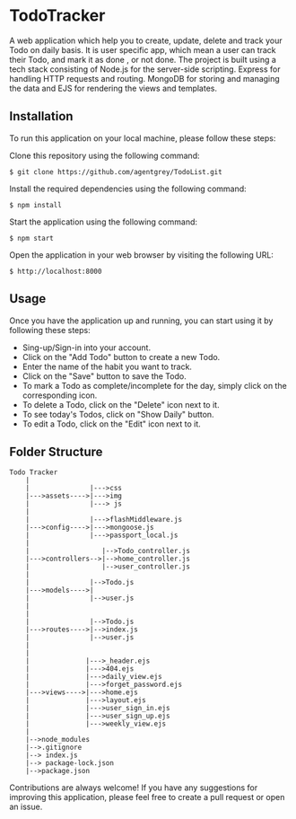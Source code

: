 # TodoTracker

A web application which help you to create, update, delete and track your Todo on daily basis.
It is user specific app, which mean a user can track their Todo, and mark it as done , or not done.
The project is built using a tech stack consisting of Node.js for the server-side scripting.
Express for handling HTTP requests and routing.
MongoDB for storing and managing the data and EJS for rendering the views and templates.

## Installation

To run this application on your local machine, please follow these steps:

Clone this repository using the following command:

```
$ git clone https://github.com/agentgrey/TodoList.git
```

Install the required dependencies using the following command:

```
$ npm install
```

Start the application using the following command:

```
$ npm start
```

Open the application in your web browser by visiting the following URL:

```
$ http://localhost:8000
```

## Usage

Once you have the application up and running, you can start using it by following these steps:

- Sing-up/Sign-in into your account.
- Click on the "Add Todo" button to create a new Todo.
- Enter the name of the habit you want to track.
- Click on the "Save" button to save the Todo.
- To mark a Todo as complete/incomplete for the day, simply click on the corresponding icon.
- To delete a Todo, click on the "Delete" icon next to it.
- To see today's Todos, click on "Show Daily" button.
- To edit a Todo, click on the "Edit" icon next to it.

## Folder Structure

```
Todo Tracker
    |
    |               |--->css
    |--->assets---->|--->img
    |               |---> js
    |
    |               |--->flashMiddleware.js
    |--->config---->|--->mongoose.js
    |               |--->passport_local.js
    |
    |                  |-->Todo_controller.js
    |--->controllers-->|-->home_controller.js
    |                  |-->user_controller.js
    |
    |               |-->Todo.js
    |--->models---->|
    |               |-->user.js
    |
    |
    |               |-->Todo.js
    |--->routes---->|-->index.js
    |               |-->user.js
    |
    |
    |              |--->_header.ejs
    |              |--->404.ejs
    |              |--->daily_view.ejs
    |              |--->forget_password.ejs
    |--->views---->|--->home.ejs
    |              |--->layout.ejs
    |              |--->user_sign_in.ejs
    |              |--->user_sign_up.ejs
    |              |--->weekly_view.ejs
    |
    |-->node_modules
    |-->.gitignore
    |--> index.js
    |--> package-lock.json
    |-->package.json

```



Contributions are always welcome! If you have any suggestions for improving this application, please feel free to create a pull request or open an issue.
